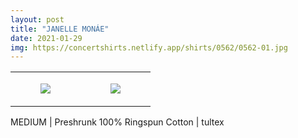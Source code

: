 ```yaml
---
layout: post
title: "JANELLE MONÁE"
date: 2021-01-29
img: https://concertshirts.netlify.app/shirts/0562/0562-01.jpg
---
```




<table style="width:100%;"><tr><td style="vertical-align:top;">
      <figure class="tmblr-full" data-orig-height="2048" data-orig-width="1365" data-orig-src="https://concertshirts.netlify.app/shirts/0562/0562-01.jpg"><img src="https://64.media.tumblr.com/3a41bee93cf4b3cb192006acd0a606af/32c3ecb80f130fb0-ff/s540x810/df3681c9d9899a1c3ea3568ac91a39aa56df712f.jpg" data-orig-height="2048" data-orig-width="1365" data-orig-src="https://concertshirts.netlify.app/shirts/0562/0562-01.jpg"/></figure></td>
    <td style="vertical-align:top;">
      <figure class="tmblr-full" data-orig-height="2048" data-orig-width="1365" data-orig-src="https://concertshirts.netlify.app/shirts/0562/0562-02.jpg"><img src="https://64.media.tumblr.com/53745803096b07e2fe731c5eb6ffa3fc/32c3ecb80f130fb0-c3/s540x810/c1074c626ac8ab56785bbcb67ed3284aa002b621.jpg" data-orig-height="2048" data-orig-width="1365" data-orig-src="https://concertshirts.netlify.app/shirts/0562/0562-02.jpg"/></figure></td>
  </tr></table><p>
  MEDIUM | Preshrunk 100% Ringspun Cotton | tultex
</p>

